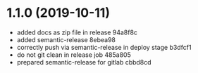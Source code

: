 # 1.1.0 (2019-10-11)


* added docs as zip file in release 94a8f8c
* added semantic-release 8ebea98
* correctly push via semantic-release in deploy stage b3dfcf1
* do not git clean in release job 485a805
* prepared semantic-release for gitlab cbbd8cd
